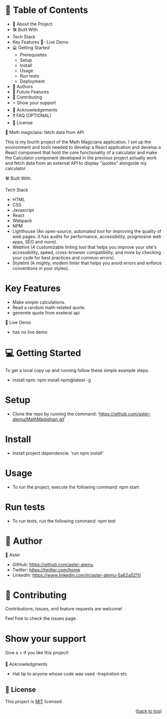 
# 📗 Table of Contents
 - 📖 About the Project
  - 🛠 Built With
   - Tech Stack
   - Key Features
🚀- Live Demo
- 💻 Getting Started
  - Prerequisites
  - Setup
  - Install
  - Usage
  - Run tests
  - Deployment
- 👥 Authors
- 🔭 Future Features
- 🤝 Contributing
- ⭐️ Show your support
- 🙏 Acknowledgements
- ❓ FAQ (OPTIONAL)
- 📝 License

📖 Math magicians: fetch data from API

This is my fourth project of the Math Magicians application. I set up the environment and tools needed to develop a React application and develop a React component that hold the core functionality of a calculator and make the Calculator component developed in the previous project actually work and fetch data from an external API to display "quotes" alongside my calculator.

🛠 Built With: 

Tech Stack

  - HTML
  - CSS
  - Javascript
  - React
  - Webpack
  - NPM
  - Lighthouse (An open-source, automated tool for improving the quality of web pages. It has audits for performance, accessibility, progressive web apps, SEO and more).
  - Webhint (A customizable linting tool that helps you improve your site's accessibility, speed, cross-browser compatibility, and more by checking your code for best practices and common errors).
  - Stylelint (A mighty, modern linter that helps you avoid errors and enforce conventions in your styles).

# Key Features

  - Make simple calculations.
  - Read a random math-related quote.
  - generete quote from exeteral api

🚀 Live Demo

  - has no live demo

# 💻 Getting Started

To get a local copy up and running follow these simple example steps.
- install npm: npm install npm@latest -g

# Setup

-  Clone the repo by running the command: 'https://github.com/aster-alemu/MathMagishian.git'

# Install

- Install project dependencie: 'run npm install'

# Usage

  - To run the project, execute the following command: npm start

# Run tests
  - To run tests, run the following command: npm test

# 👥 Author

👤 Aster
- GitHub: https://github.com/aster-alemu
- Twitter: https://twitter.com/home
- LinkedIn: https://www.linkedin.com/in/aster-alemu-5a62a5211/

# 🤝 Contributing
Contributions, issues, and feature requests are welcome!

Feel free to check the issues page.

# Show your support
Give a ⭐️ if you like this project!

🙏 Acknowledgments

- Hat tip to anyone whose code was used
-Inspiration etc


## 📝 License <a name="license"></a>

This project is [MIT](./LICENSE) licensed.

<p align="right">(<a href="#readme-top">back to top</a>)</p>